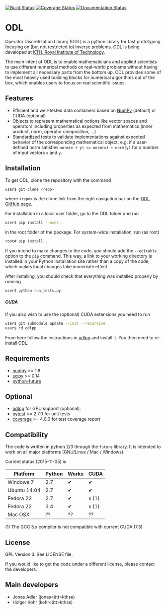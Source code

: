 [![Build Status](https://travis-ci.org/odlgroup/odl.svg?branch=master)](https://travis-ci.org/odlgroup/odl?branch=master)
[![Coverage Status](https://coveralls.io/repos/odlgroup/odl/badge.svg?branch=master&service=github)](https://coveralls.io/github/odlgroup/odl?branch=master)
[![Documentation Status](https://readthedocs.org/projects/odl/badge/?version=latest)](http://odl.readthedocs.org/?badge=latest)

ODL
===

Operator Discretization Library (ODL) is a python library for fast prototyping focusing on (but not restricted to) inverse problems. ODL is being developed at [KTH, Royal Institute of Technology](https://www.kth.se/en/sci/institutioner/math).

The main intent of ODL is to enable mathematicians and applied scientists to use different numerical methods on real-world problems without having to implement all necessary parts from the bottom up.
ODL provides some of the most heavily used building blocks for numerical algorithms out of the box, which enables users to focus on real scientific issues.

Features
--------

- Efficient and well-tested data containers based on
  [NumPy](https://github.com/numpy/numpy) (default) or CUDA (optional)
- Objects to represent mathematical notions like vector spaces and operators including
  properties as expected from mathematics (inner product, norm, operator composition, ...)
- Standardized tests to validate implementations against expected behavior of the
  corresponding mathematical object, e.g. if a user-defined norm satisfies
  `norm(x + y) <= norm(x) + norm(y)` for a number of input vectors `x` and `y`.

Installation
------------

To get ODL, clone the repository with the command

```sh
user$ git clone <repo>
```

where `<repo>` is the clone link from the right navigation bar on the [ODL GitHub page](https://github.com/odlgroup/odl).

For installation in a local user folder, go to the ODL folder and run

```sh
user$ pip install --user .
```

in the root folder of the package. For system-wide installation, run (as root)

```sh
root# pip install .
```

If you intend to make changes to the code, you should add the `--editable` option to the `pip` command.
This way, a link to your working directory is installed in your Python installation site rather than a copy of the code, which makes local changes take immediate effect.

After installing, you should check that everything was installed properly by running

```sh
user$ python run_tests.py
```

##### CUDA

If you also wish to use the (optional) CUDA extensions you need to run

```sh
user$ git submodule update --init --recursive
user$ cd odlpp
```

From here follow the instructions in [odlpp](https://github.com/odlgroup/odlpp) and install it. You then need to re-install ODL.

Requirements
------------

- [numpy](https://github.com/numpy/numpy) >= 1.8
- [scipy](https://github.com/scipy/scipy) >= 0.14
- [python-future](https://pypi.python.org/pypi/future/)

Optional
--------

- [odlpp](https://github.com/odlgroup/odlpp) for GPU support (optional).
- [pytest](https://pypi.python.org/pypi/pytest) >= 2.7.0 for unit tests
- [coverage](https://pypi.python.org/pypi/coverage/) >= 4.0.0 for test coverage report

Compatibility
-------------
The code is written in python 2/3 through the `future` library. It is intended to work on all major platforms (GNU/Linux / Mac / Windows).

Current status (2015-11-05) is

| Platform     | Python | Works | CUDA  |
|--------------|--------|-------|-------|
| Windows 7    | 2.7    | ✔     | ✔     |
| Ubuntu 14.04 | 2.7    | ✔     | ✔     |
| Fedora 22    | 2.7    | ✔     | x (1) |
| Fedora 22    | 3.4    | ✔     | x (1) |
| Mac OSX      | ??     | ??    | ??    |

(1) The GCC 5.x compiler is not compatible with current CUDA (7.5)

License
-------

GPL Version 3. See LICENSE file.

If you would like to get the code under a different license, please contact the
developers.

Main developers
---------------

- Jonas Adler (jonas<ätt>kth<dot>se)
- Holger Kohr (kohr<ätt>kth<dot>se)
